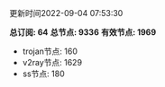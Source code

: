 更新时间2022-09-04 07:53:30

**总订阅: 64**
**总节点: 9336**
**有效节点: 1969**
- trojan节点: 160
- v2ray节点: 1629
- ss节点: 180
